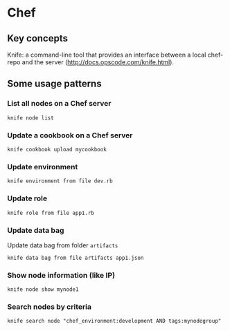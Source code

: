 # Chef

## Key concepts

Knife: a command-line tool that provides an interface between a local chef-repo and the server (<http://docs.opscode.com/knife.html>).

## Some usage patterns

### List all nodes on a Chef server

    knife node list

### Update a cookbook on a Chef server

    knife cookbook upload mycookbook

### Update environment

    knife environment from file dev.rb

### Update role

    knife role from file app1.rb

### Update data bag

Update data bag from folder `artifacts`

    knife data bag from file artifacts app1.json

### Show node information (like IP)

    knife node show mynode1
    
### Search nodes by criteria

    knife search node "chef_environment:development AND tags:mynodegroup"
